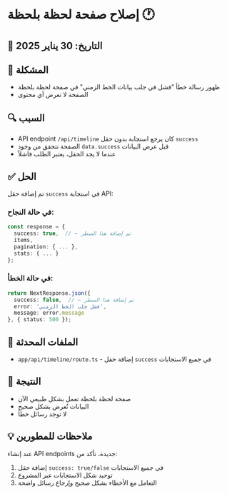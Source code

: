 # إصلاح صفحة لحظة بلحظة 🕐

## 📅 التاريخ: 30 يناير 2025

## 🐛 المشكلة
- ظهور رسالة خطأ "فشل في جلب بيانات الخط الزمني" في صفحة لحظة بلحظة
- الصفحة لا تعرض أي محتوى

## 🔍 السبب
- API endpoint `/api/timeline` كان يرجع استجابة بدون حقل `success`
- الصفحة تتحقق من وجود `data.success` قبل عرض البيانات
- عندما لا يجد الحقل، يعتبر الطلب فاشلاً

## ✅ الحل
تم إضافة حقل `success` في استجابة API:

### في حالة النجاح:
```typescript
const response = {
  success: true,  // ← تم إضافة هذا السطر
  items,
  pagination: { ... },
  stats: { ... }
};
```

### في حالة الخطأ:
```typescript
return NextResponse.json({
  success: false,  // ← تم إضافة هذا السطر
  error: 'فشل جلب الخط الزمني',
  message: error.message
}, { status: 500 });
```

## 📁 الملفات المحدثة
- `app/api/timeline/route.ts` - إضافة حقل `success` في جميع الاستجابات

## 🚀 النتيجة
- صفحة لحظة بلحظة تعمل بشكل طبيعي الآن
- البيانات تُعرض بشكل صحيح
- لا توجد رسائل خطأ

## 💡 ملاحظات للمطورين
عند إنشاء API endpoints جديدة، تأكد من:
1. إضافة حقل `success: true/false` في جميع الاستجابات
2. توحيد شكل الاستجابات عبر المشروع
3. التعامل مع الأخطاء بشكل صحيح وإرجاع رسائل واضحة 